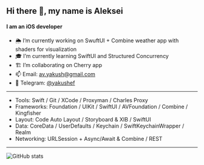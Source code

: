 ## Hi there 👋, my name is Aleksei
#### I am an iOS developer

- 🌦️ I’m currently working on SwuftUI + Combine weather app with shaders for visualization 
- 🎓 I’m currently learning SwiftUI and Structured Concurrency 
- 🏗️ I’m collaborating on Cherry app 
- 📫 Email: av.yakush@gmail.com
- 📲 Telegram: [@yakushef](https://t.me/yakushef)

---

- Tools:  Swift / Git / XCode / Proxyman / Charles Proxy
- Frameworks:   Foundation / UIKit / SwiftUI / AVFoundation / Combine / Kingfisher
- Layout:   Code Auto Layout / Storyboard & XIB / SwiftUI
- Data:   CoreData / UserDefaults / Keychain / SwiftKeychainWrapper / Realm
- Networking:   URLSession + Async/Await & Combine / REST

---

![GitHub stats](https://github-readme-stats.vercel.app/api?username=yakushef&show_icons=true)  
